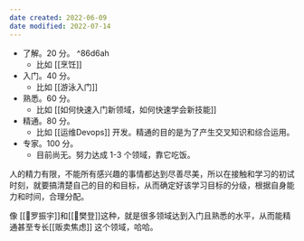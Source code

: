 ```yaml
---
date created: 2022-06-09
date modified: 2022-07-14
---
```

- 了解。20 分。 ^86d6ah
	- 比如 [[烹饪]]
- 入门。40 分。
	- 比如 [[游泳入门]]
- 熟悉。60 分。
	- 比如 [[如何快速入门新领域，如何快速学会新技能]]
- 精通。80 分。
	- 比如 [[运维Devops]] 开发。精通的目的是为了产生交叉知识和综合运用。
- 专家。100 分。
	- 目前尚无。努力达成 1-3 个领域，靠它吃饭。

人的精力有限，不能所有感兴趣的事情都达到尽善尽美，所以在接触和学习的初试时刻，就要搞清楚自己的目的和目标，从而确定好该学习目标的分级，根据自身能力和时间，合理分配。

像 [[🧑罗振宇]]和[[🧑樊登]]这种，就是很多领域达到入门且熟悉的水平，从而能精通甚至专长[[贩卖焦虑]] 这个领域，哈哈。
